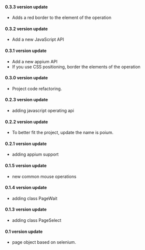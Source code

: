 #### 0.3.3 version update

* Adds a red border to the element of the operation


#### 0.3.2 version update

* Add a new JavaScript API


#### 0.3.1 version update

* Add a new appium API
* If you use CSS positioning, border the elements of the operation

#### 0.3.0 version update

* Project code refactoring.

#### 0.2.3 version update

* adding javascript operating api

#### 0.2.2 version update

* To better fit the project, update the name is poium.

#### 0.2.1 version update

* adding appium support

#### 0.1.5 version update

* new common mouse operations

#### 0.1.4 version update

* adding class PageWait

#### 0.1.3 version update

* adding class PageSelect

#### 0.1 version update

* page object based on selenium.
